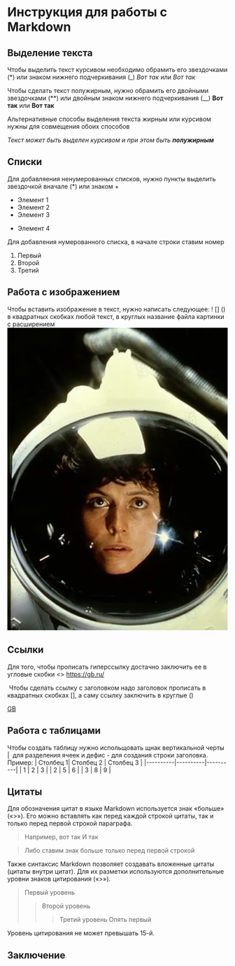 # Инструкция для работы с Markdown

## Выделение текста
Чтобы выделить текст курсивом необходимо обрамить его звездочками (*) или знаком нижнего подчеркивания (_) *Вот так* или _Вот так_

Чтобы сделать текст полужирным, нужно обрамить его двойными звездочками (**) или двойным знаком нижнего подчеркивания (__) **Вот так** или __Вот так__

Альтернативные способы выделения текста жирным или курсивом нужны для совмещения обоих способов

_Текст может быть выделен курсивом и при этом быть **полужирным**_
## Списки

Для добавляения ненумерованных списков, нужно пункты выделить звездочкой вначале (*) или знаком +
* Элемент 1
* Элемент 2
* Элемент 3
+ Элемент 4

Для добавления нумерованного списка, в начале строки ставим номер
1. Первый
2. Второй
3. Третий 

## Работа с изображением

Чтобы вставить изображение в текст, нужно написать следующее: ! [] () 
в квадратных скобках любой текст, в круглых название файла картинки с расширением 
![Эллен Рипли](926b13ec1f994d30c176c4254a440f8f.jpg)


## Ссылки

Для того, чтобы прописать гиперссылку достачно заключить ее в угловые скобки <>
<https://gb.ru/>

 Чтобы сделать ссылку с заголовком надо заголовок прописать в квадратных скобках [], а саму ссылку заключить в круглые ()

[GB](https://gb.ru/)

## Работа с таблицами

Чтобы создать таблицу нужно испольщовать щнак вертикальной черты |  для разделения ячеек и дефис - для создания строки заголовка.
Пример:
| Столбец 1| Столбец 2 | Столбец 3 |
|----------|----------|----------|
|  1    |  2   |  3   |
|  2    |  5   |  6   |
|  3    |  8   |  9   |

## Цитаты

Для обозначения цитат в языке Markdown используется знак «больше» («>»). Его можно вставлять как перед каждой строкой цитаты, так и только перед первой строкой параграфа.
>Например, вот так
>И так

>Либо ставим знак больше
только перед первой строкой

Также синтаксис Markdown позволяет создавать вложенные цитаты (цитаты внутри цитат). Для их разметки используются дополнительные уровни знаков цитирования («>»).
>Первый уровень
>>Второй уровень
>>>Третий уровень
>Опять первый

Уровень цитирования не может превышать 15-й.

## Заключение 